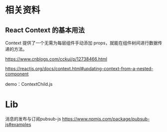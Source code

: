 # 相关资料

## React Context 的基本用法

Context 提供了一个无需为每层组件手动添加 props，就能在组件树间进行数据传递的方法。

https://www.cnblogs.com/cckui/p/12738466.html

https://reactjs.org/docs/context.html#updating-context-from-a-nested-component

demo：ContextChild.js

# Lib

消息的发布与订阅pubsub-js https://www.npmjs.com/package/pubsub-js#examples